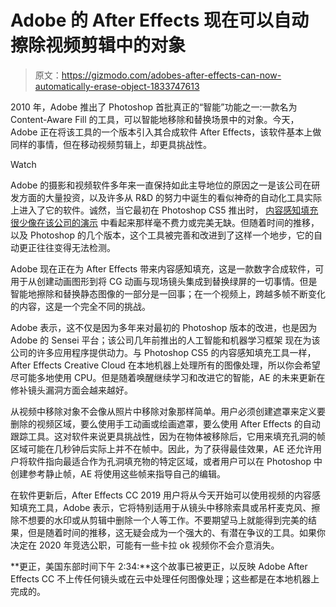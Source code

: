 # Adobe 的 After Effects 现在可以自动擦除视频剪辑中的对象

> 原文：<https://gizmodo.com/adobes-after-effects-can-now-automatically-erase-object-1833747613>

2010 年，Adobe 推出了 Photoshop 首批真正的“智能”功能之一:一款名为 Content-Aware Fill 的工具，可以智能地移除和替换场景中的对象。今天，Adobe 正在将该工具的一个版本引入其合成软件 After Effects，该软件基本上做同样的事情，但在移动视频剪辑上，却更具挑战性。

Watch

Adobe 的摄影和视频软件多年来一直保持如此主导地位的原因之一是该公司在研发方面的大量投资，以及许多从 R&D 的努力中诞生的看似神奇的自动化工具实际上进入了它的软件。诚然，当它最初在 Photoshop CS5 推出时， [内容感知填充很少像在该公司的演示](https://gizmodo.com/photoshops-new-content-aware-fill-has-its-limitations-5517749) 中看起来那样毫不费力或完美无缺。但随着时间的推移，以及 Photoshop 的几个版本，这个工具被完善和改进到了这样一个地步，它的自动更正往往变得无法检测。

Adobe 现在正在为 After Effects 带来内容感知填充，这是一款数字合成软件，可用于从创建动画图形到将 CG 动画与现场镜头集成到替换绿屏的一切事情。但是智能地擦除和替换静态图像的一部分是一回事；在一个视频上，跨越多帧不断变化的内容，这是一个完全不同的挑战。

Adobe 表示，这不仅是因为多年来对最初的 Photoshop 版本的改进，也是因为 Adobe 的 Sensei 平台；该公司几年前推出的人工智能和机器学习框架 现在为该公司的许多应用程序提供动力。与 Photoshop CS5 的内容感知填充工具一样，After Effects Creative Cloud 在本地机器上处理所有的图像处理，所以你会希望尽可能多地使用 CPU。但是随着唤醒继续学习和改进它的智能，AE 的未来更新在修补镜头漏洞方面会越来越好。

从视频中移除对象不会像从照片中移除对象那样简单。用户必须创建遮罩来定义要删除的视频区域，要么使用手工动画或绘画遮罩，要么使用 After Effects 的自动跟踪工具。这对软件来说更具挑战性，因为在物体被移除后，它用来填充孔洞的帧区域可能在几秒钟后实际上并不在帧中。因此，为了获得最佳效果，AE 还允许用户将软件指向最适合作为孔洞填充物的特定区域，或者用户可以在 Photoshop 中创建参考静止帧，AE 将使用这些帧来指导自己的编辑。

在软件更新后，After Effects CC 2019 用户将从今天开始可以使用视频的内容感知填充工具，Adobe 表示，它将特别适用于从镜头中移除索具或吊杆麦克风、擦除不想要的水印或从剪辑中删除一个人等工作。不要期望马上就能得到完美的结果，但是随着时间的推移，这无疑会成为一个强大的、有潜在争议的工具。如果你决定在 2020 年竞选公职，可能有一些卡拉 ok 视频你不会介意消失。

**更正，美国东部时间下午 2:34:**这个故事已被更正，以反映 Adobe After Effects CC 不上传任何镜头或在云中处理任何图像处理；这些都是在本地机器上完成的。